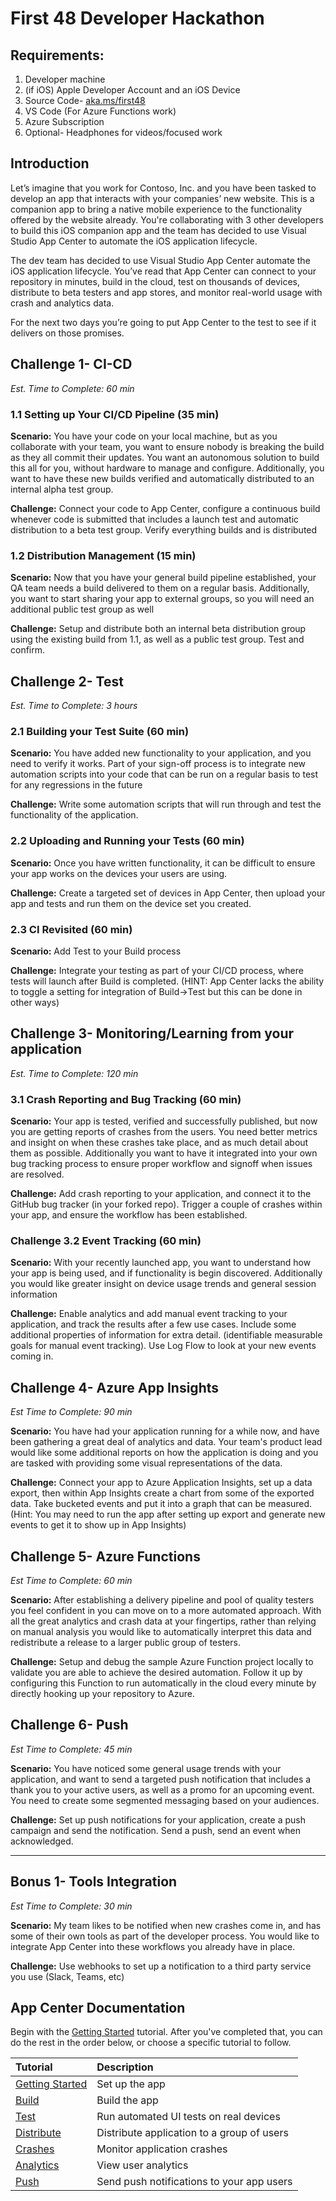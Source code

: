 # First 48 Developer Hackathon

## Requirements:
1. Developer machine
2. (if iOS) Apple Developer Account and an iOS Device 
3. Source Code- [aka.ms/first48](aka.ms/first48])
4. VS Code (For Azure Functions work)
5. Azure Subscription
6. Optional- Headphones for videos/focused work

## Introduction

Let’s imagine that you work for Contoso, Inc. and you have been tasked to develop an app that interacts with your companies’ new website. This is a companion app to bring a native mobile experience to the functionality offered by the website already. You're collaborating with 3 other developers to build this iOS companion app and the team has decided to use Visual Studio App Center to automate the iOS application lifecycle.

The dev team has decided to use Visual Studio App Center automate the iOS application lifecycle. You’ve read that App Center can connect to your repository in minutes, build in the cloud, test on thousands of devices, distribute to beta testers and app stores, and monitor real-world usage with crash and analytics data.

For the next two days you’re going to put App Center to the test to see if it delivers on those promises.

## Challenge 1- CI-CD
*Est. Time to Complete: 60 min*

### 1.1 Setting up Your CI/CD Pipeline (35 min)

**Scenario:** You have your code on your local machine, but as you collaborate with your team, you want to ensure nobody is breaking the build as they all commit their updates. You want an autonomous solution to build this all for you, without hardware to manage and configure. Additionally, you want to have these new builds verified and automatically distributed to an internal alpha test group.

**Challenge:** Connect your code to App Center, configure a continuous build whenever code is submitted that includes a launch test and automatic distribution to a beta test group. Verify everything builds and is distributed

### 1.2 Distribution Management (15 min)

**Scenario:** Now that you have your general build pipeline established, your QA team needs a build delivered to them on a regular basis. Additionally, you want to start sharing your app to external groups, so you will need an additional public test group as well

**Challenge:** Setup and distribute both an internal beta distribution group using the existing build from 1.1, as well as a public test group. Test and confirm.

## Challenge 2- Test
*Est. Time to Complete: 3 hours*

### 2.1 Building your Test Suite (60 min)

**Scenario:** You have added new functionality to your application, and you need to verify it works. Part of your sign-off process is to integrate new automation scripts into your code that can be run on a regular basis to test for any regressions in the future

**Challenge:** Write some automation scripts that will run through and test the functionality of the application.

### 2.2 Uploading and Running your Tests (60 min)

**Scenario:** Once you have written functionality, it can be difficult to ensure your app works on the devices your users are using.

**Challenge:** Create a targeted set of devices in App Center, then upload your app and tests and run them on the device set you created.

### 2.3 CI Revisited (60 min)

**Scenario:** Add Test to your Build process

**Challenge:** Integrate your testing as part of your CI/CD process, where tests will launch after Build is completed. (HINT: App Center lacks the ability to toggle a setting for integration of Build->Test but this can be done in other ways)

## Challenge 3- Monitoring/Learning from your application
*Est. Time to Complete: 120 min*

### 3.1 Crash Reporting and Bug Tracking (60 min)

**Scenario:** Your app is tested, verified and successfully published, but now you are getting reports of crashes from the users. You need better metrics and insight on when these crashes take place, and as much detail about them as possible. Additionally you want to have it integrated into your own bug tracking process to ensure proper workflow and signoff when issues are resolved.

**Challenge:** Add crash reporting to your application, and connect it to the GitHub bug tracker (in your forked repo). Trigger a couple of crashes within your app, and ensure the workflow has been established.

### Challenge 3.2 Event Tracking (60 min)

**Scenario:** With your recently launched app, you want to understand how your app is being used, and if functionality is begin discovered. Additionally you would like greater insight on device usage trends and general session information

**Challenge:** Enable analytics and add manual event tracking to your application, and track the results after a few use cases. Include some additional properties of information for extra detail. (identifiable measurable goals for manual event tracking). Use Log Flow to look at your new events coming in.

## Challenge 4- Azure App Insights
*Est Time to Complete: 90 min*

**Scenario:** You have had your application running for a while now, and have been gathering a great deal of analytics and data. Your team's product lead would like some additional reports on how the application is doing and you are tasked with providing some visual representations of the data.

**Challenge:** Connect your app to Azure Application Insights, set up a data export, then within App Insights create a chart from some of the exported data. Take bucketed events and put it into a graph that can be measured. (Hint: You may need to run the app after setting up export and generate new events to get it to show up in App Insights)

## Challenge 5- Azure Functions
*Est Time to Complete: 60 min*

**Scenario:** After establishing a delivery pipeline and pool of quality testers you feel confident in you can move on to a more automated approach. With all the great analytics and crash data at your fingertips, rather than relying on manual analysis you would like to automatically interpret this data and redistribute a release to a larger public group of testers.

**Challenge:** Setup and debug the sample Azure Function project locally to validate you are able to achieve the desired automation. Follow it up by configuring this Function to run automatically in the cloud every minute by directly hooking up your repository to Azure.

## Challenge 6- Push
*Est Time to Complete: 45 min*

**Scenario:** You have noticed some general usage trends with your application, and want to send a targeted push notification that includes a thank you to your active users, as well as a promo for an upcoming event. You need to create some segmented messaging based on your audiences.

**Challenge:** Set up push notifications for your application, create a push campaign and send the notification. Send a push, send an event when acknowledged.

---

## Bonus 1- Tools Integration
*Est Time to Complete: 30 min*

**Scenario:** My team likes to be notified when new crashes come in, and has some of their own tools as part of the developer process. You would like to integrate App Center into these workflows you already have in place.

**Challenge:** Use webhooks to set up a notification to a third party service you use (Slack, Teams, etc)

## App Center Documentation
Begin with the [Getting Started](https://docs.microsoft.com/en-us/mobile-center/quickstarts/ios/getting-started) tutorial. After you've completed that, you can do the rest in the order below, or choose a specific tutorial to follow.

| Tutorial | Description |
|:-|:-|
| [Getting Started](https://docs.microsoft.com/en-us/appcenter/quickstarts/ios/getting-started) | Set up the app |
| [Build](https://docs.microsoft.com/en-us/appcenter/quickstarts/ios/build) | Build the app |
| [Test](https://docs.microsoft.com/en-us/appcenter/quickstarts/ios/test) | Run automated UI tests on real devices |
| [Distribute](https://docs.microsoft.com/en-us/appcenter/quickstarts/ios/distribute)| Distribute application to a group of users |
| [Crashes](https://docs.microsoft.com/en-us/appcenter/quickstarts/ios/crashes) | Monitor application crashes |
| [Analytics](https://docs.microsoft.com/en-us/appcenter/quickstarts/ios/analytics) | View user analytics |
| [Push](https://docs.microsoft.com/en-us/appcenter/quickstarts/ios/push) | Send push notifications to your app users |


